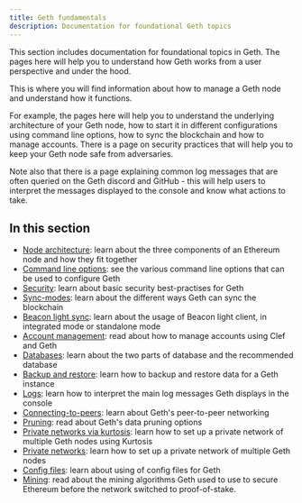 ```yaml
---
title: Geth fundamentals
description: Documentation for foundational Geth topics
---
```


This section includes documentation for foundational topics in Geth. The pages here will help you to understand how Geth works from a user perspective and under the hood.

This is where you will find information about how to manage a Geth node and understand how it functions.

For example, the pages here will help you to understand the underlying architecture of your Geth node, how to start it in different configurations using command line options, how to sync the blockchain and how to manage accounts. There is a page on security practices that will help you to keep your Geth node safe from adversaries.

Note also that there is a page explaining common log messages that are often queried on the Geth discord and GitHub - this will help users to interpret the messages displayed to the console and know what actions to take.

## In this section

- [Node architecture](/docs/fundamentals/node-architecture): learn about the three components of an Ethereum node and how they fit together
- [Command line options](/docs/fundamentals/command-line-options): see the various command line options that can be used to configure Geth
- [Security](/docs/fundamentals/security): learn about basic security best-practises for Geth
- [Sync-modes](/docs/fundamentals/sync-modes): learn about the different ways Geth can sync the blockchain
- [Beacon light sync](/docs/fundamentals/blsync): learn about the usage of Beacon light client, in integrated mode or standalone mode
- [Account management](/docs/fundamentals/account-management): read about how to manage accounts using Clef and Geth
- [Databases](/docs/fundamentals/databases): learn about the two parts of database and the recommended database
- [Backup and restore](/docs/fundamentals/backup-restore): learn how to backup and restore data for a Geth instance
- [Logs](/docs/fundamentals/logs): learn how to interpret the main log messages Geth displays in the console
- [Connecting-to-peers](/docs/fundamentals/peer-to-peer): learn about Geth's peer-to-peer networking
- [Pruning](/docs/fundamentals/pruning): read about Geth's data pruning options
- [Private networks via kurtosis](/docs/fundamentals/kurtosis): learn how to set up a private network of multiple Geth nodes using Kurtosis
- [Private networks](/docs/fundamentals/private-network): learn how to set up a private network of multiple Geth nodes
- [Config files](/docs/fundamentals/config-files): learn about using of config files for Geth
- [Mining](/docs/fundamentals/mining): read about the mining algorithms Geth used to use to secure Ethereum before the network switched to proof-of-stake.
